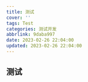 ```yaml
---
title: 测试
cover: ''
tags: Test
categories: 测试开发
abbrlink: 9daba997
date: 2023-02-26 22:04:00
updated: 2023-02-26 22:04:00
---
```


## 测试